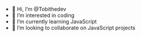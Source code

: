 - 👋 Hi, I’m @Tobithedev
- 👀 I’m interested in coding
- 🌱 I’m currently learning JavaScript
- 💞️ I’m looking to collaborate on JavaScript projects


<!---
Tobithedev/Tobithedev is a ✨ special ✨ repository because its `README.md` (this file) appears on your GitHub profile.
You can click the Preview link to take a look at your changes.
--->
